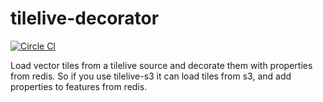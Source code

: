 # tilelive-decorator

[![Circle CI](https://circleci.com/gh/mapbox/tilelive-decorator.svg?style=svg&circle-token=c22fed6001fd3757877eba8c55f119dd19f66702)](https://circleci.com/gh/mapbox/tilelive-decorator)

Load vector tiles from a tilelive source and decorate them with properties from redis. So if you use
tilelive-s3 it can load tiles from s3, and add properties to features from redis.
